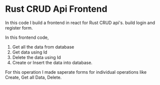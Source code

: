 # Rust CRUD Api Frontend

In this code I build a frontend in react for Rust CRUD api's. build login and register form. 

In this frontend code,

1. Get all the data from database
2. Get data using Id
3. Delete the data using Id
4. Create or Insert the data into database.

For this operation I made saperate forms for individual operations like Create, Get all Data, Delete.
